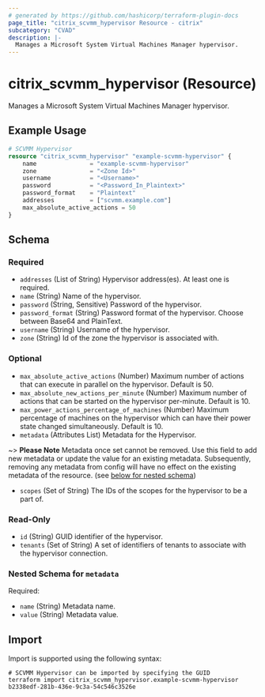 ```yaml
---
# generated by https://github.com/hashicorp/terraform-plugin-docs
page_title: "citrix_scvmm_hypervisor Resource - citrix"
subcategory: "CVAD"
description: |-
  Manages a Microsoft System Virtual Machines Manager hypervisor.
---
```


# citrix_scvmm_hypervisor (Resource)

Manages a Microsoft System Virtual Machines Manager hypervisor.

## Example Usage

```terraform
# SCVMM Hypervisor
resource "citrix_scvmm_hypervisor" "example-scvmm-hypervisor" {
    name               = "example-scvmm-hypervisor"
    zone               = "<Zone Id>"
    username           = "<Username>"
    password           = "<Password_In_Plaintext>"
    password_format    = "Plaintext"
    addresses          = ["scvmm.example.com"]
    max_absolute_active_actions = 50
}
```

<!-- schema generated by tfplugindocs -->
## Schema

### Required

- `addresses` (List of String) Hypervisor address(es). At least one is required.
- `name` (String) Name of the hypervisor.
- `password` (String, Sensitive) Password of the hypervisor.
- `password_format` (String) Password format of the hypervisor. Choose between Base64 and PlainText.
- `username` (String) Username of the hypervisor.
- `zone` (String) Id of the zone the hypervisor is associated with.

### Optional

- `max_absolute_active_actions` (Number) Maximum number of actions that can execute in parallel on the hypervisor. Default is 50.
- `max_absolute_new_actions_per_minute` (Number) Maximum number of actions that can be started on the hypervisor per-minute. Default is 10.
- `max_power_actions_percentage_of_machines` (Number) Maximum percentage of machines on the hypervisor which can have their power state changed simultaneously. Default is 10.
- `metadata` (Attributes List) Metadata for the Hypervisor.

~> **Please Note** Metadata once set cannot be removed. Use this field to add new metadata or update the value for an existing metadata. Subsequently, removing any metadata from config will have no effect on the existing metadata of the resource. (see [below for nested schema](#nestedatt--metadata))
- `scopes` (Set of String) The IDs of the scopes for the hypervisor to be a part of.

### Read-Only

- `id` (String) GUID identifier of the hypervisor.
- `tenants` (Set of String) A set of identifiers of tenants to associate with the hypervisor connection.

<a id="nestedatt--metadata"></a>
### Nested Schema for `metadata`

Required:

- `name` (String) Metadata name.
- `value` (String) Metadata value.

## Import

Import is supported using the following syntax:

```shell
# SCVMM Hypervisor can be imported by specifying the GUID
terraform import citrix_scvmm_hypervisor.example-scvmm-hypervisor b2338edf-281b-436e-9c3a-54c546c3526e
```